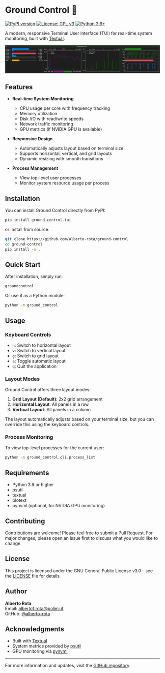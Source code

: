 # Ground Control 🚀

[![PyPI version](https://badge.fury.io/py/ground-control-tui.svg)](https://badge.fury.io/py/ground-control-tui)
[![License: GPL v3](https://img.shields.io/badge/License-GPLv3-blue.svg)](https://www.gnu.org/licenses/gpl-3.0)
[![Python 3.6+](https://img.shields.io/badge/python-3.6+-blue.svg)](https://www.python.org/downloads/)

A modern, responsive Terminal User Interface (TUI) for real-time system monitoring, built with [Textual](https://textual.textualize.io/).

![Ground Control Demo](https://github.com/alberto-rota/ground-control/blob/main/assets/gc.png)

## Features

- **Real-time System Monitoring**
  - CPU usage per core with frequency tracking
  - Memory utilization
  - Disk I/O with read/write speeds
  - Network traffic monitoring
  - GPU metrics (if NVIDIA GPU is available)

- **Responsive Design**
  - Automatically adjusts layout based on terminal size
  - Supports horizontal, vertical, and grid layouts
  - Dynamic resizing with smooth transitions

- **Process Management**
  - View top-level user processes
  - Monitor system resource usage per process

## Installation

You can install Ground Control directly from PyPI:

```bash
pip install ground-control-tui
```

or install from source:

```bash
git clone https://github.com/alberto-rota/ground-control
cd ground-control
pip install -e .
```

## Quick Start

After installation, simply run:

```bash
groundcontrol
```

Or use it as a Python module:

```bash
python -m ground_control
```

## Usage

### Keyboard Controls

- `h`: Switch to horizontal layout
- `v`: Switch to vertical layout
- `g`: Switch to grid layout
- `a`: Toggle automatic layout
- `q`: Quit the application

### Layout Modes

Ground Control offers three layout modes:

1. **Grid Layout (Default)**: 2x2 grid arrangement
2. **Horizontal Layout**: All panels in a row
3. **Vertical Layout**: All panels in a column

The layout automatically adjusts based on your terminal size, but you can override this using the keyboard controls.

### Process Monitoring

To view top-level processes for the current user:

```bash
python -m ground_control.cli.process_list
```

## Requirements

- Python 3.6 or higher
- psutil
- textual
- plotext
- pynvml (optional, for NVIDIA GPU monitoring)

## Contributing

Contributions are welcome! Please feel free to submit a Pull Request. For major changes, please open an issue first to discuss what you would like to change.

## License

This project is licensed under the GNU General Public License v3.0 - see the [LICENSE](LICENSE) file for details.

## Author

**Alberto Rota**  
Email: alberto1.rota@polimi.it  
GitHub: [@alberto-rota](https://github.com/alberto-rota)

## Acknowledgments

- Built with [Textual](https://textual.textualize.io/)
- System metrics provided by [psutil](https://github.com/giampaolo/psutil)
- GPU monitoring via [pynvml](https://github.com/nvidia/nvidia-ml-py)

---

For more information and updates, visit the [GitHub repository](https://github.com/alberto-rota/ground-control).
